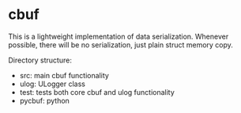 # cbuf

This is a lightweight implementation of data serialization.
Whenever possible, there will be no serialization, just plain
struct memory copy.

Directory structure:
- src: main cbuf functionality
- ulog: ULogger class
- test: tests both core cbuf and ulog functionality
- pycbuf: python
